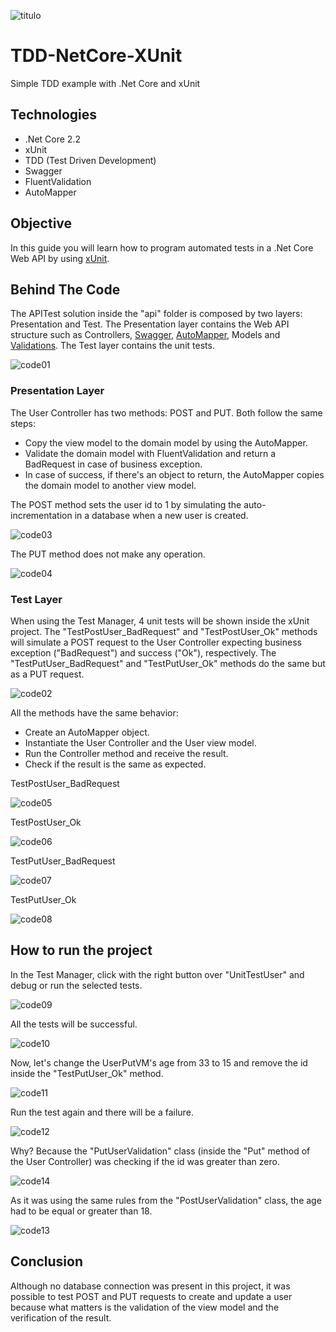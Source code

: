 ![titulo](/docs/titulo.JPG)

# TDD-NetCore-XUnit
Simple TDD example with .Net Core and xUnit

## Technologies
- .Net Core 2.2
- xUnit
- TDD (Test Driven Development)
- Swagger 
- FluentValidation
- AutoMapper

## Objective
In this guide you will learn how to program automated tests in a .Net Core Web API by using [xUnit](https://docs.microsoft.com/pt-br/dotnet/core/testing/unit-testing-with-dotnet-test).

## Behind The Code
The APITest solution inside the "api" folder is composed by two layers: Presentation and Test.
The Presentation layer contains the Web API structure such as Controllers, [Swagger](https://docs.microsoft.com/pt-br/aspnet/core/tutorials/getting-started-with-swashbuckle?view=aspnetcore-2.2&tabs=visual-studio), [AutoMapper](https://www.codeproject.com/Articles/1256100/Automapper-Using-NET-Core-API-2-1), Models and [Validations](https://www.c-sharpcorner.com/article/using-fluentvalidation-in-asp-net-core/).
The Test layer contains the unit tests.

![code01](/docs/code01.JPG)

### Presentation Layer
The User Controller has two methods: POST and PUT. Both follow the same steps:
- Copy the view model to the domain model by using the AutoMapper.
- Validate the domain model with FluentValidation and return a BadRequest in case of business exception.
- In case of success, if there's an object to return, the AutoMapper copies the domain model to another view model.

The POST method sets the user id to 1 by simulating the auto-incrementation in a database when a new user is created.

![code03](/docs/code03.JPG)

The PUT method does not make any operation.

![code04](/docs/code04.JPG)

### Test Layer
When using the Test Manager, 4 unit tests will be shown inside the xUnit project.
The "TestPostUser_BadRequest" and "TestPostUser_Ok" methods will simulate a POST request to the User Controller expecting business exception ("BadRequest") and success ("Ok"), respectively.
The "TestPutUser_BadRequest" and "TestPutUser_Ok" methods do the same but as a PUT request.

![code02](/docs/code02.JPG)

All the methods have the same behavior:
- Create an AutoMapper object.
- Instantiate the User Controller and the User view model.
- Run the Controller method and receive the result.
- Check if the result is the same as expected.

TestPostUser_BadRequest

![code05](/docs/code05.JPG)

TestPostUser_Ok

![code06](/docs/code06.JPG)

TestPutUser_BadRequest

![code07](/docs/code07.JPG)

TestPutUser_Ok

![code08](/docs/code08.JPG)

## How to run the project

In the Test Manager, click with the right button over "UnitTestUser" and debug or run the selected tests.

![code09](/docs/code09.JPG)

All the tests will be successful.

![code10](/docs/code10.JPG)

Now, let's change the UserPutVM's age from 33 to 15 and remove the id inside the "TestPutUser_Ok" method.

![code11](/docs/code11.JPG)

Run the test again and there will be a failure.

![code12](/docs/code12.JPG)

Why?
Because the "PutUserValidation" class (inside the "Put" method of the User Controller) was checking if the id was greater than zero.

![code14](/docs/code14.JPG)

As it was using the same rules from the "PostUserValidation" class, the age had to be equal or greater than 18.

![code13](/docs/code13.JPG)

## Conclusion

Although no database connection was present in this project, it was possible to test POST and PUT requests to create and update a user because what matters is the validation of the view model and the verification of the result.